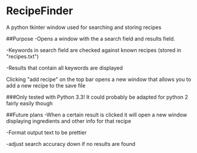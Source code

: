 # RecipeFinder
A python tkinter window used for searching and storing recipes

##Purpose
-Opens a window with the a search field and results field.

-Keywords in search field are checked against known recipes (stored in "recipes.txt")

-Results that contain all keywords are displayed

Clicking "add recipe" on the top bar opens a new window that allows you to add a new recipe to the save file

###Only tested with Python 3.3!
It could probably be adapted for python 2 fairly easily though

##Future plans
-When a certain result is clicked it will open a new window displaying ingredients and other info for that recipe

-Format output text to be prettier

-adjust search accuracy down if no results are found


